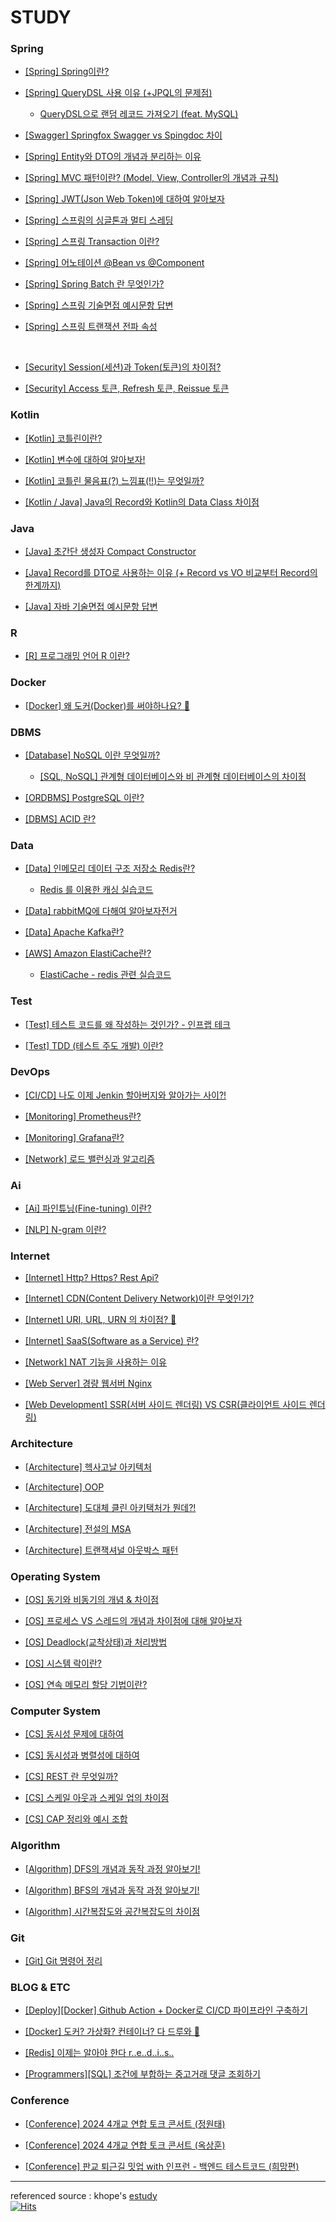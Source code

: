 # STUDY

### Spring
- [[Spring] Spring이란?](https://github.com/miraexhoi/study/blob/main/Back-End/Spring/spring.md)

- [[Spring] QueryDSL 사용 이유 (+JPQL의 문제점)](https://github.com/miraexhoi/study/blob/main/Back-End/Spring/querydsl.md)  
  - [QueryDSL으로 랜덤 레코드 가져오기 (feat. MySQL)](https://miraexhoi.tistory.com/3)

- [[Swagger] Springfox Swagger vs Spingdoc 차이](https://github.com/miraexhoi/study/blob/main/Back-End/Spring/swagger.md)

- [[Spring] Entity와 DTO의 개념과 분리하는 이유](https://github.com/miraexhoi/study/blob/main/Back-End/Spring/entityvsdto.md)

- [[Spring] MVC 패턴이란? (Model, View, Controller의 개념과 규칙)](https://github.com/miraexhoi/study/blob/main/Back-End/Spring/mvc.md)

- [[Spring] JWT(Json Web Token)에 대하여 알아보자](https://github.com/miraexhoi/study/blob/main/Back-End/Spring/jwt.md)

- [[Spring] 스프링의 싱글톤과 멀티 스레딩](https://github.com/miraexhoi/study/blob/master/Back-End/Spring/singletonevsmultithread.md)

- [[Spring] 스프링 Transaction 이란?](https://github.com/miraexhoi/study/blob/master/Back-End/Spring/transaction.md)

- [[Spring] 어노테이션 @Bean vs @Component](https://github.com/miraexhoi/study/blob/master/Back-End/Spring/beanvscomponent.md)

- [[Spring] Spring Batch 란 무엇인가?](https://github.com/miraexhoi/study/blob/master/Back-End/Spring/springbatch.md)

- [[Spring] 스프링 기술면접 예시문항 답변](https://github.com/miraexhoi/study/blob/master/Back-End/Spring/interview.md)

- [[Spring] 스프링 트랜잭션 전파 속성](https://github.com/miraexhoi/study/blob/master/Back-End/Spring/transactionpropagation.md)

</br>

- [[Security] Session(세션)과 Token(토큰)의 차이점?](https://github.com/miraexhoi/study/tree/master/Back-End/Spring/Security)

- [[Security] Access 토큰, Refresh 토큰, Reissue 토큰](https://github.com/miraexhoi/study/blob/master/Back-End/Spring/Security/access%26refresh%26reissue.md)

### Kotlin
- [[Kotlin] 코틀린이란?](https://github.com/miraexhoi/study/blob/master/Back-End/Kotlin/kotlin.md)

- [[Kotlin] 변수에 대하여 알아보자!](https://github.com/miraexhoi/study/blob/master/Back-End/Kotlin/variable.md)

- [[Kotlin] 코틀린 물음표(?) 느낌표(!!)는 무엇일까?](https://github.com/miraexhoi/study/blob/master/Back-End/Kotlin/null.md)

- [[Kotlin / Java] Java의 Record와 Kotlin의 Data Class 차이점](https://github.com/miraexhoi/study/blob/master/Back-End/Java/recordvsdataclass.md)

### Java
- [[Java] 초간단 생성자 Compact Constructor](https://github.com/miraexhoi/study/blob/master/Back-End/Java/compactconstructor.md)

- [[Java] Record를 DTO로 사용하는 이유 (+ Record vs VO 비교부터 Record의 한계까지)](https://github.com/miraexhoi/study/blob/master/Back-End/Java/whyrecordasdto.md)

- [[Java] 자바 기술면접 예시문항 답변](https://github.com/miraexhoi/study/blob/master/Back-End/Java/interview.md)

### R
- [[R] 프로그래밍 언어 R 이란?](https://github.com/miraexhoi/study/blob/master/Language/R/r.md)

### Docker
- [[Docker] 왜 도커(Docker)를 써야하나요? 🤔](https://github.com/miraexhoi/study/blob/master/DevOps/Docker/whydocker.md)

### DBMS
- [[Database] NoSQL 이란 무엇일까?](https://github.com/miraexhoi/study/blob/master/Back-End/DBMS/nosql.md)
  - [[SQL, NoSQL] 관계형 데이터베이스와 비 관계형 데이터베이스의 차이점](https://github.com/miraexhoi/study/blob/master/Back-End/DBMS/sqlvsnosql.md)

- [[ORDBMS] PostgreSQL 이란?](https://github.com/miraexhoi/study/blob/master/Back-End/DBMS/postgresql.md)

- [[DBMS] ACID 란?](https://github.com/miraexhoi/study/blob/master/Back-End/DBMS/acid.md)

### Data 
- [[Data] 인메모리 데이터 구조 저장소 Redis란?](https://github.com/miraexhoi/study/blob/master/Back-End/Data/redis.md)
  - [Redis 를 이용한 캐싱 실습코드](https://github.com/miraexhoi/redis-caching-practice)

- [[Data] rabbitMQ에 다해여 알아보자전거](https://github.com/miraexhoi/study/blob/master/Back-End/Data/rabbitmq.md)

- [[Data] Apache Kafka란?](https://github.com/miraexhoi/study/blob/master/Back-End/Data/kafka.md)

- [[AWS] Amazon ElastiCache란?](https://github.com/miraexhoi/study/blob/master/Back-End/Data/elasticache.md)
  - [ElastiCache - redis 관련 실습코드](https://github.com/miraexhoi/elasticache-asynchronous-messaging)
 
### Test
- [[Test] 테스트 코드를 왜 작성하는 것인가? - 인프랩 테크](https://github.com/miraexhoi/study/blob/master/Back-End/test/testcode.md)

- [[Test] TDD (테스트 주도 개발) 이란?](https://github.com/miraexhoi/study/blob/master/Back-End/test/test-driven-development.md)

### DevOps
- [[CI/CD] 나도 이제 Jenkin 할아버지와 알아가는 사이?!](https://github.com/miraexhoi/study/blob/master/DevOps/CICD/jenkins.md)

- [[Monitoring] Prometheus란?](https://github.com/miraexhoi/study/blob/master/DevOps/Monitoring/Prometheus.md)

- [[Monitoring] Grafana란?](https://github.com/miraexhoi/study/blob/master/DevOps/Monitoring/grafana.md)

- [[Network] 로드 밸런싱과 알고리즘](https://github.com/miraexhoi/study/blob/master/DevOps/loadbalancing.md)

### Ai
- [[Ai] 파인튜닝(Fine-tuning) 이란?](https://github.com/miraexhoi/study/blob/master/Computer%20Science%20/Ai/OpenAi/finetuning.md)

- [[NLP] N-gram 이란?](https://github.com/miraexhoi/study/blob/master/Computer%20Science%20/Ai/OpenAi/n-gram.md)

### Internet
- [[Internet] Http? Https? Rest Api?](https://github.com/miraexhoi/study/blob/master/Internet/httphttpsrestapi.md)

- [[Internet] CDN(Content Delivery Network)이란 무엇인가?](https://github.com/miraexhoi/study/blob/master/Internet/cdn.md)

- [[Internet] URI, URL, URN 의 차이점? 🤔](https://github.com/miraexhoi/study/blob/master/Internet/uri%26url%26urn.md)

- [[Internet] SaaS(Software as a Service) 란?](https://github.com/miraexhoi/study/blob/master/Internet/saas.md)

- [[Network] NAT 기능을 사용하는 이유](https://github.com/miraexhoi/study/blob/master/Internet/nat.md)

- [[Web Server] 경량 웹서버 Nginx](https://github.com/miraexhoi/study/blob/master/Internet/Web%20Server/nginx.md)

- [[Web Development] SSR(서버 사이드 렌더링) VS CSR(클라이언트 사이드 렌더링)](https://github.com/miraexhoi/study/blob/master/Internet/ssrvscsr.md)

### Architecture
- [[Architecture] 헥사고날 아키텍처](https://github.com/miraexhoi/study/blob/master/Architecture/hexagonal.md)

- [[Architecture] OOP](https://github.com/miraexhoi/study/blob/master/Architecture/oop.md)

- [[Architecture] 도대체 클린 아키택처가 뭔데?!](https://github.com/miraexhoi/study/blob/master/Architecture/clean.md)

- [[Architecture] 전설의 MSA](https://github.com/miraexhoi/study/blob/master/Architecture/msa.md)

- [[Architecture] 트랜잭셔널 아웃박스 패턴](https://github.com/miraexhoi/study/blob/master/Architecture/top.md)

### Operating System
- [[OS] 동기와 비동기의 개념 & 차이점](https://github.com/miraexhoi/study/blob/master/Operating%20System/synvsasyn.md)

- [[OS] 프로세스 VS 스레드의 개념과 차이점에 대해 알아보자](https://github.com/miraexhoi/study/blob/master/Operating%20System/processvsthread.md)

- [[OS] Deadlock(교착상태)과 처리방법](https://github.com/miraexhoi/study/blob/master/Operating%20System/deadlock.md)

- [[OS] 시스템 락이란?](https://github.com/miraexhoi/study/blob/master/Operating%20System/systemcall.md)

- [[OS] 연속 메모리 할당 기법이란?](https://github.com/miraexhoi/study/blob/master/Operating%20System/contiguousmemoryallocation.md)

### Computer System
- [[CS] 동시성 문제에 대하여](https://github.com/miraexhoi/study/blob/master/Computer%20Science%20/concurrency.md)

- [[CS] 동시성과 병렬성에 대하여](https://github.com/miraexhoi/study/blob/master/Computer%20Science%20/concurrency%26parallelism.md)

- [[CS] REST 란 무엇일까?](https://github.com/miraexhoi/study/blob/master/Computer%20Science%20/rest.md)

- [[CS] 스케일 아웃과 스케일 업의 차이점](https://github.com/miraexhoi/study/blob/master/Computer%20Science%20/scaleupandscaleout.md)

- [[CS] CAP 정리와 예시 조합](https://github.com/miraexhoi/study/blob/master/Computer%20Science%20/cap.md)

### Algorithm
- [[Algorithm] DFS의 개념과 동작 과정 알아보기!](https://github.com/miraexhoi/study/blob/master/Computer%20Science%20/Algorithm/dfs.md)

- [[Algorithm] BFS의 개념과 동작 과정 알아보기!](https://github.com/miraexhoi/study/blob/master/Computer%20Science%20/Algorithm/bfs.md)

- [[Algorithm] 시간복잡도와 공간복잡도의 차이점](https://github.com/miraexhoi/study/blob/master/Computer%20Science%20/Algorithm/time%26spacecomplexity.md)

### Git
- [[Git] Git 명령어 정리](https://github.com/miraexhoi/study/blob/master/Back-End/Git/git.md)

### BLOG & ETC
- [[Deploy][Docker] Github Action + Docker로 CI/CD 파이프라인 구축하기](https://velog.io/@miraexhoi/Github-Action-Docker%EB%A1%9C-CICD-%ED%8C%8C%EC%9D%B4%ED%94%84%EB%9D%BC%EC%9D%B8-%EA%B5%AC%EC%B6%95%ED%95%98%EA%B8%B0)

- [[Docker] 도커? 가상화? 컨테이너? 다 드루와 😤](https://velog.io/@miraexhoi/%EB%8F%84%EC%BB%A4-%EA%B0%80%EC%83%81%ED%99%94-%EC%BB%A8%ED%85%8C%EC%9D%B4%EB%84%88-%EB%8B%A4-%EB%93%9C%EB%A3%A8%EC%99%80)

- [[Redis] 이제는 알아야 한다 r..e..d..i..s..](https://velog.io/@miraexhoi/%EC%9D%B4%EC%A0%9C%EB%8A%94-%EC%95%8C%EC%95%84%EC%95%BC-%ED%95%9C%EB%8B%A4-r..e..d..i..s)

- [[Programmers][SQL] 조건에 부합하는 중고거래 댓글 조회하기](https://velog.io/@miraexhoi/%ED%94%84%EB%A1%9C%EA%B7%B8%EB%9E%98%EB%A8%B8%EC%8A%A4-%EC%A1%B0%EA%B1%B4%EC%97%90-%EB%B6%80%ED%95%A9%ED%95%98%EB%8A%94-%EC%A4%91%EA%B3%A0%EA%B1%B0%EB%9E%98-%EB%8C%93%EA%B8%80-%EC%A1%B0%ED%9A%8C%ED%95%98%EA%B8%B0)

### Conference
- [[Conference] 2024 4개교 연합 토크 콘서트 (정원태)](https://github.com/miraexhoi/study/blob/master/Conference/2024talkconcert-jwt.md)

- [[Conference] 2024 4개교 연합 토크 콘서트 (옥상훈)](https://github.com/miraexhoi/study/blob/master/Conference/2024talkconcert-osh.md)

- [[Conference] 판교 퇴근길 밋업 with 인프런 - 백엔드 테스트코드 (희망편)](https://github.com/miraexhoi/study/blob/master/Conference/pangyo-eveing-meetup-kmi.md)

---
referenced source : khope's [estudy](https://github.com/esperar/estudy)  
[![Hits](https://hits.seeyoufarm.com/api/count/incr/badge.svg?url=https://github.com/miraexhoi/study.com%2Fgjbae1212%2Fhit-counter)](https://hits.seeyoufarm.com)
